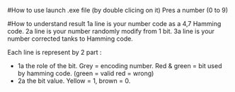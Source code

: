 #How to use
launch .exe file (by double clicing on it)
Pres a number (0 to 9)

#How to understand result
1a line is your number code as a 4,7 Hamming code.
2a line is your number randomly modify from 1 bit.
3a line is your number corrected tanks to Hamming code.

Each line is represent by 2 part :
- 1a the role of the bit. Grey = encoding number. Red & green = bit used by hamming code. (green = valid red = wrong)
- 2a the bit value. Yellow = 1, brown = 0.
